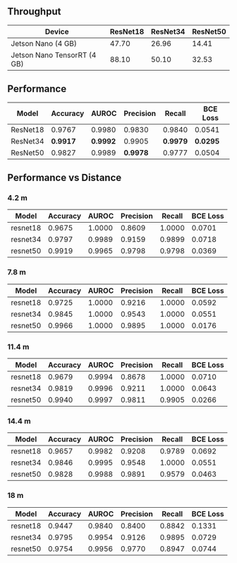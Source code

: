 ## Throughput
| Device | ResNet18 | ResNet34 | ResNet50 |
| - | - | - | - |
| Jetson Nano (4 GB) | 47.70 | 26.96 | 14.41 |
| Jetson Nano TensorRT (4 GB) | 88.10 | 50.10 | 32.53 |

## Performance
| Model | Accuracy | AUROC | Precision | Recall | BCE Loss |
| - | - | - | - | - | - |
| ResNet18 | 0.9767 | 0.9980 | 0.9830 | 0.9840 | 0.0541 |
| ResNet34 | **0.9917** | **0.9992** | 0.9905 | **0.9979** | **0.0295** |
| ResNet50 | 0.9827 | 0.9989 | **0.9978** | 0.9777 | 0.0504 |

## Performance vs Distance
### 4.2 m
| Model | Accuracy | AUROC | Precision | Recall | BCE Loss |
| - | - | - | - | - | - |
| resnet18 | 0.9675 | 1.0000 | 0.8609 | 1.0000 | 0.0701 |
| resnet34 | 0.9797 | 0.9989 | 0.9159 | 0.9899 | 0.0718 |
| resnet50 | 0.9919 | 0.9965 | 0.9798 | 0.9798 | 0.0369 |

### 7.8 m
| Model | Accuracy | AUROC | Precision | Recall | BCE Loss |
| - | - | - | - | - | - |
| resnet18 | 0.9725 | 1.0000 | 0.9216 | 1.0000 | 0.0592 |
| resnet34 | 0.9845 | 1.0000 | 0.9543 | 1.0000 | 0.0551 |
| resnet50 | 0.9966 | 1.0000 | 0.9895 | 1.0000 | 0.0176 |

### 11.4 m
| Model | Accuracy | AUROC | Precision | Recall | BCE Loss |
| - | - | - | - | - | - |
| resnet18 | 0.9679 | 0.9994 | 0.8678 | 1.0000 | 0.0710 |
| resnet34 | 0.9819 | 0.9996 | 0.9211 | 1.0000 | 0.0643 |
| resnet50 | 0.9940 | 0.9997 | 0.9811 | 0.9905 | 0.0266 |

### 14.4 m
| Model | Accuracy | AUROC | Precision | Recall | BCE Loss |
| - | - | - | - | - | - |
| resnet18 | 0.9657 | 0.9982 | 0.9208 | 0.9789 | 0.0692 |
| resnet34 | 0.9846 | 0.9995 | 0.9548 | 1.0000 | 0.0551 |
| resnet50 | 0.9828 | 0.9988 | 0.9891 | 0.9579 | 0.0463 |

### 18 m
| Model | Accuracy | AUROC | Precision | Recall | BCE Loss |
| - | - | - | - | - | - |
| resnet18 | 0.9447 | 0.9840 | 0.8400 | 0.8842 | 0.1331 |
| resnet34 | 0.9795 | 0.9954 | 0.9126 | 0.9895 | 0.0729 |
| resnet50 | 0.9754 | 0.9956 | 0.9770 | 0.8947 | 0.0744 |